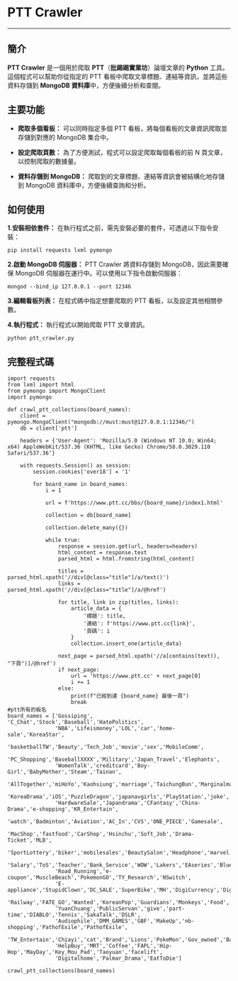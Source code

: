 # PTT Crawler
---
## 簡介  
**PTT Crawler** 是一個用於爬取 **PTT**（**批踢踢實業坊**）論壇文章的 **Python** 工具。這個程式可以幫助你從指定的 PTT 看板中爬取文章標題、連結等資訊，並將這些資料存儲到 **MongoDB 資料庫**中，方便後續分析和查閱。  

## 主要功能  
* **爬取多個看板：** 可以同時指定多個 PTT 看板，將每個看板的文章資訊爬取並存儲到對應的 MongoDB 集合中。

* **設定爬取頁數：** 為了方便測試，程式可以設定爬取每個看板的前 N 頁文章，以控制爬取的數據量。

* **資料存儲到 MongoDB：** 爬取到的文章標題、連結等資訊會被結構化地存儲到 MongoDB 資料庫中，方便後續查詢和分析。  

## 如何使用  
**1.安裝相依套件：** 在執行程式之前，需先安裝必要的套件，可透過以下指令安裝：
```htmlembedded=
pip install requests lxml pymongo
```
**2.啟動 MongoDB 伺服器：** PTT Crawler 將資料存儲到 MongoDB，因此需要確保 MongoDB 伺服器在運行中。可以使用以下指令啟動伺服器：  
```htmlembedded=
mongod --bind_ip 127.0.0.1 --port 12346
```
**3.編輯看板列表：** 在程式碼中指定想要爬取的 PTT 看板，以及設定其他相關參數。

**4.執行程式：** 執行程式以開始爬取 PTT 文章資訊。
```htmlembedded=
python ptt_crawler.py
```
## 完整程式碼
```htmlembedded=
import requests
from lxml import html
from pymongo import MongoClient
import pymongo

def crawl_ptt_collections(board_names):
    client = pymongo.MongoClient("mongodb://must:must@127.0.0.1:12346/")
    db = client['ptt']

    headers = {'User-Agent': 'Mozilla/5.0 (Windows NT 10.0; Win64; x64) AppleWebKit/537.36 (KHTML, like Gecko) Chrome/58.0.3029.110 Safari/537.36'}

    with requests.Session() as session:
        session.cookies['over18'] = '1'

        for board_name in board_names:
            i = 1

            url = f'https://www.ptt.cc/bbs/{board_name}/index1.html'

            collection = db[board_name]

            collection.delete_many({})

            while true:
                response = session.get(url, headers=headers)
                html_content = response.text
                parsed_html = html.fromstring(html_content)

                titles = parsed_html.xpath('//div[@class="title"]/a/text()')
                links = parsed_html.xpath('//div[@class="title"]/a/@href')

                for title, link in zip(titles, links):
                    article_data = {
                        '標題': title,
                        '連結': f'https://www.ptt.cc{link}',
                        '頁碼': i
                    }
                    collection.insert_one(article_data)

                next_page = parsed_html.xpath('//a[contains(text(), "下頁")]/@href')
                if next_page:
                    url = 'https://www.ptt.cc' + next_page[0]
                    i += 1 
                else:
                    print(f"已經到達 {board_name} 最後一頁")
                    break
#ptt所有的板名
board_names = ['Gossiping', 'C_Chat','Stock','Baseball','HatePolitics',
               'NBA','Lifeismoney','LOL','car','home-sale','KoreaStar',
               'basketballTW','Beauty','Tech_Job','movie','sex','MobileComm',
               'PC_Shopping','BaseballXXXX','Military','Japan_Travel','Elephants',
               'WomenTalk','creditcard','Boy-Girl','BabyMother','Steam','Tainan',
               'AllTogether','miHoYo','Kaohsiung','marriage','TaichungBun','Marginalman',
               'KoreaDrama','iOS','PuzzleDragon','japanavgirls','PlayStation','joke',
               'HardwareSale','Japandrama','CFantasy','China-Drama','e-shopping','KR_Entertain',
               'watch','Badminton','Aviation','AC_In','CVS','ONE_PIECE','Gamesale',
               'MacShop','fastfood','CarShop','Hsinchu','Soft_Job','Drama-Ticket','MLB',
               'SportLottery','biker','mobilesales','BeautySalon','Headphone','marvel',
               'Salary','ToS','Teacher','Bank_Service','WOW','Lakers','EAseries','BlueArchive',
               'Road_Running','e-coupon','MuscleBeach','PokemonGO','TY_Research','NSwitch',
               'E-appliance','StupidClown','DC_SALE','SuperBike','MH','DigiCurrency','DigiCurrency',
               'Railway','FATE_GO','Wanted','KoreanPop','Guardians','Monkeys','Food','Hearthstone',
               'YuanChuang','PublicServan','give','part-time','DIABLO','Tennis','SakaTalk','DSLR',
               'Audiophile','DMM_GAMES','GBF','MakeUp','nb-shopping','PathofExile','PathofExile',
               'TW_Entertain','Chiayi','cat','Brand','Lions','PokeMon','Gov_owned','BabyProducts',
               'HelpBuy','MRT','Coffee','FAPL','Hip-Hop','MayDay','Key_Mou_Pad','Taoyuan','facelift',
               'Digitalhome','Palmar_Drama','EatToDie']

crawl_ptt_collections(board_names)
```
